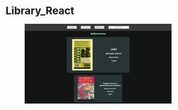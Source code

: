 # Library_React
<p align="center">
  <img src="./public/screenshot.png" width="400" title="hover text">
</p>
